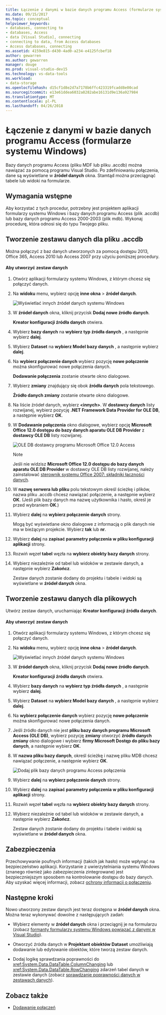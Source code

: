 ```yaml
---
title: Łączenie z danymi w bazie danych programu Access (formularze systemu Windows)
ms.date: 09/15/2017
ms.topic: conceptual
helpviewer_keywords:
- databases, connecting to
- databases, Access
- data [Visual Studio], connecting
- connecting to data, from Access databases
- Access databases, connecting
ms.assetid: 4159e815-d430-4ad0-a234-e4125fcbef18
author: gewarren
ms.author: gewarren
manager: douge
ms.prod: visual-studio-dev15
ms.technology: vs-data-tools
ms.workload:
- data-storage
ms.openlocfilehash: d15cf1d8e2d7a7178b6ffc423319fcadd8e00cad
ms.sourcegitcommit: e13e61ddea6032a8282abe16131d9e136a927984
ms.translationtype: MT
ms.contentlocale: pl-PL
ms.lasthandoff: 04/26/2018
---
```

# <a name="connect-to-data-in-an-access-database-windows-forms"></a>Łączenie z danymi w bazie danych programu Access (formularze systemu Windows)
Bazy danych programu Access (pliku MDF lub pliku .accdb) można nawiązać za pomocą programu Visual Studio. Po zdefiniowaniu połączenia, dane są wyświetlane w **źródeł danych** okna. Stamtąd można przeciągnąć tabele lub widoki na formularze.

## <a name="prerequisites"></a>Wymagania wstępne
 Aby korzystać z tych procedur, potrzebny jest projektem aplikacji formularzy systemu Windows i bazy danych programu Access (plik .accdb) lub bazy danych programu Access 2000-2003 (plik mdb). Wykonaj procedurę, która odnosi się do typu Twojego pliku.

## <a name="creating-the-dataset-for-an-accdb-file"></a>Tworzenie zestawu danych dla pliku .accdb
 Można połączyć z baz danych utworzonych za pomocą dostępu 2013, Office 365, Access 2010 lub Access 2007 przy użyciu poniższej procedury.

#### <a name="to-create-the-dataset"></a>Aby utworzyć zestaw danych

1.  Otwórz aplikacji formularzy systemu Windows, z którym chcesz się połączyć danych.

2.  Na **widoku** menu, wybierz opcję **inne okna** > **źródeł danych**.

     ![Wyświetlać innych źródeł danych systemu Windows](../data-tools/media/viewdatasources.png "ViewDataSources")

3.  W **źródeł danych** okna, kliknij przycisk **Dodaj nowe źródło danych**.

     **Kreator konfiguracji źródła danych** otwiera.

4.  Wybierz **bazy danych** na **wybierz typ źródła danych** , a następnie wybierz **dalej**.

5.  Wybierz **Dataset** na **wybierz Model bazy danych** , a następnie wybierz **dalej**.

6.  Na **wybierz połączenie danych** wybierz pozycję **nowe połączenie** można skonfigurować nowe połączenia danych.

     **Dodawanie połączenia** zostanie otwarte okno dialogowe.

7.  Wybierz **zmiany** znajdujący się obok **źródła danych** pola tekstowego.

     **Źródło danych zmiany** zostanie otwarte okno dialogowe.

8.  Na liście źródeł danych, wybierz  **\<innych\>**. W **dostawcy danych** listy rozwijanej, wybierz pozycję **.NET Framework Data Provider for OLE DB**, a następnie wybierz **OK**.

9. W **Dodawanie połączenia** okno dialogowe, wybierz opcję **Microsoft Office 12.0 dostępu do bazy danych aparatu OLE DB Provider** z **dostawcy OLE DB** listy rozwijanej.

     ![OLE DB dostawcy programu Microsoft Office 12.0 Access](../data-tools/media/dataoledbprovideroffice12access.png "dataOLEDBProviderOffice12Access")

     > [!NOTE]
     >  Jeśli nie widzisz **Microsoft Office 12.0 dostępu do bazy danych aparatu OLE DB Provider** w dostawcy OLE DB listy rozwijanej, należy zainstalować [sterownik systemu Office 2007: składniki łączności danych](https://www.microsoft.com/download/confirmation.aspx?id=23734).

9. W **nazwę serwera lub pliku** polu tekstowym określ ścieżkę i plików, nazwa pliku .accdb chcesz nawiązać połączenie, a następnie wybierz **OK**. (Jeśli plik bazy danych ma nazwę użytkownika i hasło, określ je przed wybraniem **OK**.)

10. Wybierz **dalej** na **wybierz połączenie danych** strony.

     Mogą być wyświetlane okno dialogowe z informacją o plik danych nie ma w bieżącym projekcie. Wybierz **tak** lub **nr**.

11. Wybierz **dalej** na **zapisać parametry połączenia w pliku konfiguracji aplikacji** strony.

12. Rozwiń węzeł **tabel** węzła na **wybierz obiekty bazy danych** strony.

13. Wybierz niezależnie od tabel lub widoków w zestawie danych, a następnie wybierz **Zakończ**.

     Zestaw danych zostanie dodany do projektu i tabele i widoki są wyświetlane w **źródeł danych** okna.

## <a name="creating-the-dataset-for-an-mdb-file"></a>Tworzenie zestawu danych dla plikowych
 Utwórz zestaw danych, uruchamiając **Kreator konfiguracji źródła danych**.

#### <a name="to-create-the-dataset"></a>Aby utworzyć zestaw danych

1.  Otwórz aplikacji formularzy systemu Windows, z którym chcesz się połączyć danych.

2.  Na **widoku** menu, wybierz opcję **inne okna** > **źródeł danych**.

     ![Wyświetlać innych źródeł danych systemu Windows](../data-tools/media/viewdatasources.png "ViewDataSources")

3.  W **źródeł danych** okna, kliknij przycisk **Dodaj nowe źródło danych**.

     **Kreator konfiguracji źródła danych** otwiera.

4.  Wybierz **bazy danych** na **wybierz typ źródła danych** , a następnie wybierz **dalej**.

5.  Wybierz **Dataset** na **wybierz Model bazy danych** , a następnie wybierz **dalej**.

6.  Na **wybierz połączenie danych** wybierz pozycję **nowe połączenie** można skonfigurować nowe połączenia danych.

7.  Jeśli źródło danych nie jest **pliku bazy danych programu Microsoft Access (OLE DB)**, wybierz pozycję **zmiany** otworzyć **źródło danych zmiany** okno dialogowe i wybierz **firmy Microsoft Dostęp do pliku bazy danych**, a następnie wybierz **OK**.

8.  W **nazwa pliku bazy danych**, określ ścieżkę i nazwę pliku MDB chcesz nawiązać połączenie, a następnie wybierz **OK**.

     ![Dodaj plik bazy danych programu Access połączenia](../data-tools/media/dataaddconnectionaccessmdb.png "dataAddConnectionAccessMDB")

9. Wybierz **dalej** na **wybierz połączenie danych** strony.

10. Wybierz **dalej** na **zapisać parametry połączenia w pliku konfiguracji aplikacji** strony.

11. Rozwiń węzeł **tabel** węzła na **wybierz obiekty bazy danych** strony.

12. Wybierz niezależnie od tabel lub widoków w zestawie danych, a następnie wybierz **Zakończ**.

     Zestaw danych zostanie dodany do projektu i tabele i widoki są wyświetlane w **źródeł danych** okna.

## <a name="security"></a>Zabezpieczenia
 Przechowywanie poufnych informacji (takich jak hasło) może wpłynąć na bezpieczeństwo aplikacji. Korzystanie z uwierzytelniania systemu Windows (znanego również jako zabezpieczenia zintegrowane) jest bezpieczniejszym sposobem na kontrolowanie dostępu do bazy danych. Aby uzyskać więcej informacji, zobacz [ochrony informacji o połączeniu](/dotnet/framework/data/adonet/protecting-connection-information).

## <a name="next-steps"></a>Następne kroki
 Nowo utworzony zestaw danych jest teraz dostępna w **źródeł danych** okna. Można teraz wykonywać dowolne z następujących zadań:

-   Wybierz elementy w **źródeł danych** okna i przeciągnij je na formularzu (zobacz [formanty formularzy systemu Windows powiązać z danymi w Visual Studio](../data-tools/bind-windows-forms-controls-to-data-in-visual-studio.md)).

-   Otworzyć źródła danych w **Projektant obiektów Dataset** umożliwiają dodawanie lub edytowanie obiektów, które tworzą zestaw danych.

-   Dodaj logikę sprawdzania poprawności do <xref:System.Data.DataTable.ColumnChanging> lub <xref:System.Data.DataTable.RowChanging> zdarzeń tabel danych w zestawie danych (zobacz [sprawdzanie poprawności danych w zestawach danych](../data-tools/validate-data-in-datasets.md)).

## <a name="see-also"></a>Zobacz także

- [Dodawanie połączeń](../data-tools/add-new-connections.md)